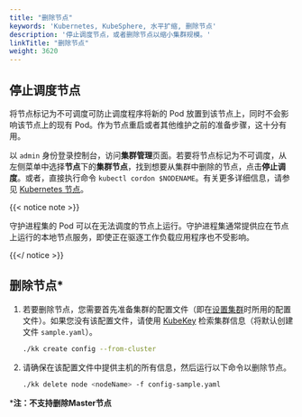```yaml
---
title: "删除节点"
keywords: 'Kubernetes, KubeSphere, 水平扩缩, 删除节点'
description: '停止调度节点，或者删除节点以缩小集群规模。'
linkTitle: "删除节点"
weight: 3620
---
```


## 停止调度节点

将节点标记为不可调度可防止调度程序将新的 Pod 放置到该节点上，同时不会影响该节点上的现有 Pod。作为节点重启或者其他维护之前的准备步骤，这十分有用。

以 `admin` 身份登录控制台，访问**集群管理**页面。若要将节点标记为不可调度，从左侧菜单中选择**节点**下的**集群节点**，找到想要从集群中删除的节点，点击**停止调度**。或者，直接执行命令 `kubectl cordon $NODENAME`。有关更多详细信息，请参见 [Kubernetes 节点](https://kubernetes.io/docs/concepts/architecture/nodes/)。

{{< notice note >}}

守护进程集的 Pod 可以在无法调度的节点上运行。守护进程集通常提供应在节点上运行的本地节点服务，即使正在驱逐工作负载应用程序也不受影响。

{{</ notice >}}

## 删除节点*

1. 若要删除节点，您需要首先准备集群的配置文件（即在[设置集群](../../introduction/multioverview/#1-create-an-example-configuration-file)时所用的配置文件）。如果您没有该配置文件，请使用 [KubeKey](https://github.com/kubesphere/kubekey) 检索集群信息（将默认创建文件 `sample.yaml`）。

   ```bash
   ./kk create config --from-cluster
   ```

2. 请确保在该配置文件中提供主机的所有信息，然后运行以下命令以删除节点。

   ```bash
   ./kk delete node <nodeName> -f config-sample.yaml
   ```

***注：不支持删除Master节点**
